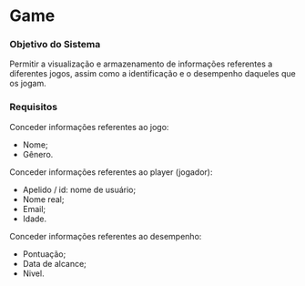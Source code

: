 # Game

### Objetivo do Sistema
Permitir a visualização e armazenamento de informações referentes a diferentes jogos, assim como a identificação e o desempenho daqueles que os jogam.

### Requisitos
Conceder informações referentes ao jogo: 
- Nome;
- Gênero.

Conceder informações referentes ao player (jogador): 
- Apelido / id: nome de usuário; 
- Nome real;
- Email;
- Idade.

Conceder informações referentes ao desempenho: 
- Pontuação;
- Data de alcance;
- Nivel.
